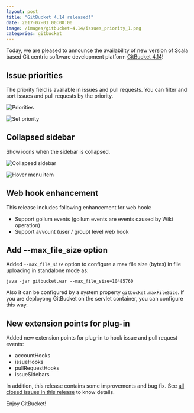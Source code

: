 ```yaml
---
layout: post
title: "GitBucket 4.14 released!"
date: 2017-07-01 00:00:00
image: /images/gitbucket-4.14/issues_priority_1.png
categories: gitbucket
---
```


Today, we are pleased to announce the availability of new version of Scala based Git centric software development platform [GitBucket 4.14](https://github.com/gitbucket/gitbucket/releases/tag/4.14)!

## Issue priorities

The priority field is available in issues and pull requests. You can filter and sort issues and pull requests by the priority.

![Priorities]({{site.baseurl}}/images/gitbucket-4.14/issues_priority_1.png)

![Set priority]({{site.baseurl}}/images/gitbucket-4.14/issues_priority_2.png)

## Collapsed sidebar

Show icons when the sidebar is collapsed.

![Collapsed sidebar]({{site.baseurl}}/images/gitbucket-4.14/collapsed_sidebar__1.png)

![Hover menu item]({{site.baseurl}}/images/gitbucket-4.14/collapsed_sidebar_2.png)

## Web hook enhancement

This release includes following enhancement for web hook:

- Support gollum events (gollum events are events caused by Wiki operation)
- Support avvount (user / group) level web hook

## Add --max_file_size option

Added `--max_file_size` option to configure a max file size (bytes) in file uploading in standalone mode as:

```
java -jar gitbucket.war --max_file_size=10485760
```

Also it can be configured by a system property `gitbucket.maxFileSize`. If you are deployong GitBucket on the servlet container, you can configure this way.

## New extension points for plug-in

Added new extension points for plug-in to hook issue and pull request events:

- accountHooks
- issueHooks
- pullRequestHooks
- issueSidebars

In addition, this release contains some improvements and bug fix. See [all closed issues in this release](https://github.com/gitbucket/gitbucket/issues?q=is%3Aclosed+milestone%3A4.14) to know details.

Enjoy GitBucket!
